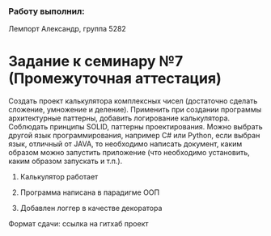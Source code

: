 

### Работу выполнил:
Лемпорт Александр, 
группа 5282

# Задание к семинару №7 (Промежуточная аттестация)

Создать проект калькулятора комплексных чисел (достаточно сделать сложение, умножение и деление).
Применить при создании программы архитектурные паттерны, добавить логирование калькулятора.
Соблюдать принципы SOLID, паттерны проектирования.
Можно выбрать другой язык программирования, например C# или Python, если выбран язык, отличный от JAVA, то необходимо написать документ, каким образом можно запустить приложение (что необходимо установить, каким образом запускать и т.п.).

1. Калькулятор работает

2. Программа написана в парадигме ООП

3. Добавлен логгер в качестве декоратора

Формат сдачи: ссылка на гитхаб проект